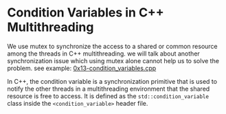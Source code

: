 # Condition Variables in C++ Multithreading

We use mutex to synchronize the access to a shared or common resource among the threads in C++ multithreading. we will talk about another synchronization issue which using mutex alone cannot help us to solve the problem. see example: [0x13-condition_variables.cpp](0x13-condition_variables.cpp)

In C++, the condition variable is a synchronization primitive that is used to notify the other threads in a multithreading environment that the shared resource is free to access. It is defined as the `std::condition_variable` class inside the `<condition_variable>` header file.
